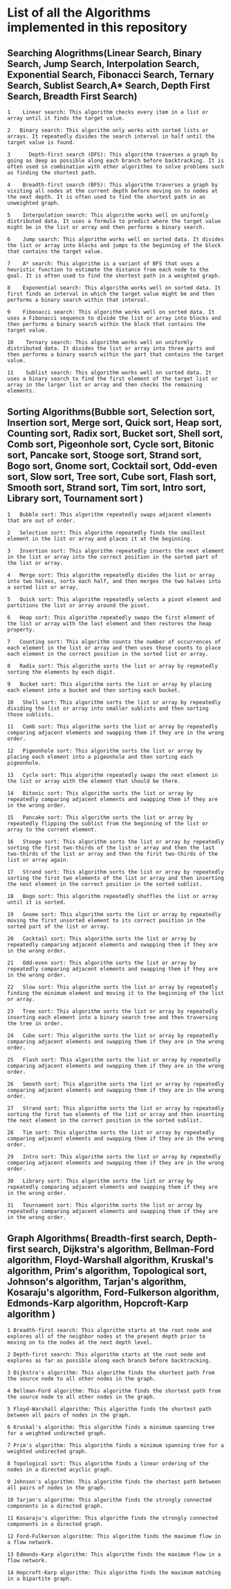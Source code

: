 # List of all the Algorithms implemented in this repository

## Searching Alogrithms(Linear Search, Binary Search, Jump Search, Interpolation Search, Exponential Search, Fibonacci Search, Ternary Search, Sublist Search,A* Search, Depth First Search, Breadth First Search)

    1    Linear search: This algorithm checks every item in a list or array until it finds the target value.

    2   Binary search: This algorithm only works with sorted lists or arrays. It repeatedly divides the search interval in half until the target value is found.

    3      Depth-first search (DFS): This algorithm traverses a graph by going as deep as possible along each branch before backtracking. It is often used in combination with other algorithms to solve problems such as finding the shortest path.

    4    Breadth-first search (BFS): This algorithm traverses a graph by visiting all nodes at the current depth before moving on to nodes at the next depth. It is often used to find the shortest path in an unweighted graph.

    5    Interpolation search: This algorithm works well on uniformly distributed data. It uses a formula to predict where the target value might be in the list or array and then performs a binary search.
    
    6    Jump search: This algorithm works well on sorted data. It divides the list or array into blocks and jumps to the beginning of the block that contains the target value.

    7    A* search: This algorithm is a variant of BFS that uses a heuristic function to estimate the distance from each node to the goal. It is often used to find the shortest path in a weighted graph.

    8    Exponential search: This algorithm works well on sorted data. It first finds an interval in which the target value might be and then performs a binary search within that interval.

    9    Fibonacci search: This algorithm works well on sorted data. It uses a Fibonacci sequence to divide the list or array into blocks and then performs a binary search within the block that contains the target value.
    
    10    Ternary search: This algorithm works well on uniformly distributed data. It divides the list or array into three parts and then performs a binary search within the part that contains the target value.

    11    Sublist search: This algorithm works well on sorted data. It uses a binary search to find the first element of the target list or array in the larger list or array and then checks the remaining elements.

## Sorting Algorithms(Bubble sort, Selection sort, Insertion sort, Merge sort, Quick sort, Heap sort, Counting sort, Radix sort, Bucket sort, Shell sort, Comb sort, Pigeonhole sort, Cycle sort, Bitonic sort, Pancake sort, Stooge sort, Strand sort, Bogo sort, Gnome sort, Cocktail sort, Odd-even sort, Slow sort, Tree sort, Cube sort, Flash sort, Smooth sort, Strand sort, Tim sort, Intro sort, Library sort, Tournament sort )

    1   Bubble sort: This algorithm repeatedly swaps adjacent elements that are out of order.

    2   Selection sort: This algorithm repeatedly finds the smallest element in the list or array and places it at the beginning.

    3   Insertion sort: This algorithm repeatedly inserts the next element in the list or array into the correct position in the sorted part of the list or array.

    4   Merge sort: This algorithm repeatedly divides the list or array into two halves, sorts each half, and then merges the two halves into a sorted list or array.

    5   Quick sort: This algorithm repeatedly selects a pivot element and partitions the list or array around the pivot.

    6   Heap sort: This algorithm repeatedly swaps the first element of the list or array with the last element and then restores the heap property.

    7   Counting sort: This algorithm counts the number of occurrences of each element in the list or array and then uses those counts to place each element in the correct position in the sorted list or array.

    8   Radix sort: This algorithm sorts the list or array by repeatedly sorting the elements by each digit.

    9   Bucket sort: This algorithm sorts the list or array by placing each element into a bucket and then sorting each bucket.

    10   Shell sort: This algorithm sorts the list or array by repeatedly dividing the list or array into smaller sublists and then sorting those sublists.

    11   Comb sort: This algorithm sorts the list or array by repeatedly comparing adjacent elements and swapping them if they are in the wrong order.

    12   Pigeonhole sort: This algorithm sorts the list or array by placing each element into a pigeonhole and then sorting each pigeonhole.

    13   Cycle sort: This algorithm repeatedly swaps the next element in the list or array with the element that should be there.

    14   Bitonic sort: This algorithm sorts the list or array by repeatedly comparing adjacent elements and swapping them if they are in the wrong order.

    15   Pancake sort: This algorithm sorts the list or array by repeatedly flipping the sublist from the beginning of the list or array to the current element.

    16   Stooge sort: This algorithm sorts the list or array by repeatedly sorting the first two-thirds of the list or array and then the last two-thirds of the list or array and then the first two-thirds of the list or array again.

    17   Strand sort: This algorithm sorts the list or array by repeatedly sorting the first two elements of the list or array and then inserting the next element in the correct position in the sorted sublist.

    18   Bogo sort: This algorithm repeatedly shuffles the list or array until it is sorted.

    19   Gnome sort: This algorithm sorts the list or array by repeatedly moving the first unsorted element to its correct position in the sorted part of the list or array.

    20   Cocktail sort: This algorithm sorts the list or array by repeatedly comparing adjacent elements and swapping them if they are in the wrong order.

    21   Odd-even sort: This algorithm sorts the list or array by repeatedly comparing adjacent elements and swapping them if they are in the wrong order.

    22   Slow sort: This algorithm sorts the list or array by repeatedly finding the minimum element and moving it to the beginning of the list or array.

    23   Tree sort: This algorithm sorts the list or array by repeatedly inserting each element into a binary search tree and then traversing the tree in order.

    24   Cube sort: This algorithm sorts the list or array by repeatedly comparing adjacent elements and swapping them if they are in the wrong order.

    25   Flash sort: This algorithm sorts the list or array by repeatedly comparing adjacent elements and swapping them if they are in the wrong order.

    26   Smooth sort: This algorithm sorts the list or array by repeatedly comparing adjacent elements and swapping them if they are in the wrong order.

    27   Strand sort: This algorithm sorts the list or array by repeatedly sorting the first two elements of the list or array and then inserting the next element in the correct position in the sorted sublist.

    28   Tim sort: This algorithm sorts the list or array by repeatedly comparing adjacent elements and swapping them if they are in the wrong order.

    29   Intro sort: This algorithm sorts the list or array by repeatedly comparing adjacent elements and swapping them if they are in the wrong order.

    30   Library sort: This algorithm sorts the list or array by repeatedly comparing adjacent elements and swapping them if they are in the wrong order.

    31   Tournament sort: This algorithm sorts the list or array by repeatedly comparing adjacent elements and swapping them if they are in the wrong order.

## Graph Algorithms( Breadth-first search, Depth-first search, Dijkstra's algorithm, Bellman-Ford algorithm, Floyd-Warshall algorithm, Kruskal's algorithm, Prim's algorithm, Topological sort, Johnson's algorithm, Tarjan's algorithm, Kosaraju's algorithm, Ford-Fulkerson algorithm, Edmonds-Karp algorithm, Hopcroft-Karp algorithm )

    1 Breadth-first search: This algorithm starts at the root node and explores all of the neighbor nodes at the present depth prior to moving on to the nodes at the next depth level.

    2 Depth-first search: This algorithm starts at the root node and explores as far as possible along each branch before backtracking.

    3 Dijkstra's algorithm: This algorithm finds the shortest path from the source node to all other nodes in the graph.

    4 Bellman-Ford algorithm: This algorithm finds the shortest path from the source node to all other nodes in the graph.

    5 Floyd-Warshall algorithm: This algorithm finds the shortest path between all pairs of nodes in the graph.

    6 Kruskal's algorithm: This algorithm finds a minimum spanning tree for a weighted undirected graph.

    7 Prim's algorithm: This algorithm finds a minimum spanning tree for a weighted undirected graph.

    8 Topological sort: This algorithm finds a linear ordering of the nodes in a directed acyclic graph.

    9 Johnson's algorithm: This algorithm finds the shortest path between all pairs of nodes in the graph.

    10 Tarjan's algorithm: This algorithm finds the strongly connected components in a directed graph.

    11 Kosaraju's algorithm: This algorithm finds the strongly connected components in a directed graph.

    12 Ford-Fulkerson algorithm: This algorithm finds the maximum flow in a flow network.

    13 Edmonds-Karp algorithm: This algorithm finds the maximum flow in a flow network.

    14 Hopcroft-Karp algorithm: This algorithm finds the maximum matching in a bipartite graph.
 





